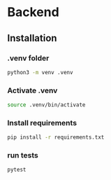 # Backend

## Installation

### .venv folder

```bash
python3 -m venv .venv
```

### Activate .venv

```bash
source .venv/bin/activate
```

### Install requirements

```bash
pip install -r requirements.txt
```

### run tests

```bash
pytest
```
